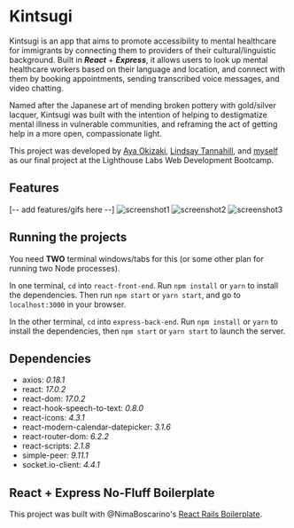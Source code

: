 # Kintsugi

Kintsugi is an app that aims to promote accessibility to mental healthcare for immigrants by connecting them to providers of their cultural/linguistic background. Built in ***React*** + ***Express***, it allows users to look up mental healthcare workers based on their language and location, and connect with them by booking appointments, sending transcribed voice messages, and video chatting. 

Named after the Japanese art of mending broken pottery with gold/silver lacquer, Kintsugi was built with the intention of helping to destigmatize mental illness in vulnerable communities, and reframing the act of getting help in a more open, compassionate light. 

This project was developed by [Aya Okizaki](), [Lindsay Tannahill](), and [myself]() as our final project at the Lighthouse Labs Web Development Bootcamp. 


## Features

[-- add features/gifs here --]
![screenshot1]()
![screenshot2]()
![screenshot3]()

## Running the projects

You need **TWO** terminal windows/tabs for this (or some other plan for running two Node processes).

In one terminal, `cd` into `react-front-end`. Run `npm install` or `yarn` to install the dependencies. Then run `npm start` or `yarn start`, and go to `localhost:3000` in your browser.

In the other terminal, `cd` into `express-back-end`. Run `npm install` or `yarn` to install the dependencies, then `npm start` or `yarn start` to launch the server.

## Dependencies
*  axios: _0.18.1_
*  react: _17.0.2_
*  react-dom: _17.0.2_
*  react-hook-speech-to-text: _0.8.0_
*  react-icons: _4.3.1_
*  react-modern-calendar-datepicker: _3.1.6_
*  react-router-dom: _6.2.2_
*  react-scripts: _2.1.8_
*  simple-peer: _9.11.1_
*  socket.io-client: _4.4.1_

## React + Express No-Fluff Boilerplate

This project was built with @NimaBoscarino's [React Rails Boilerplate](https://github.com/NimaBoscarino/react-rails-boilerplate). 

